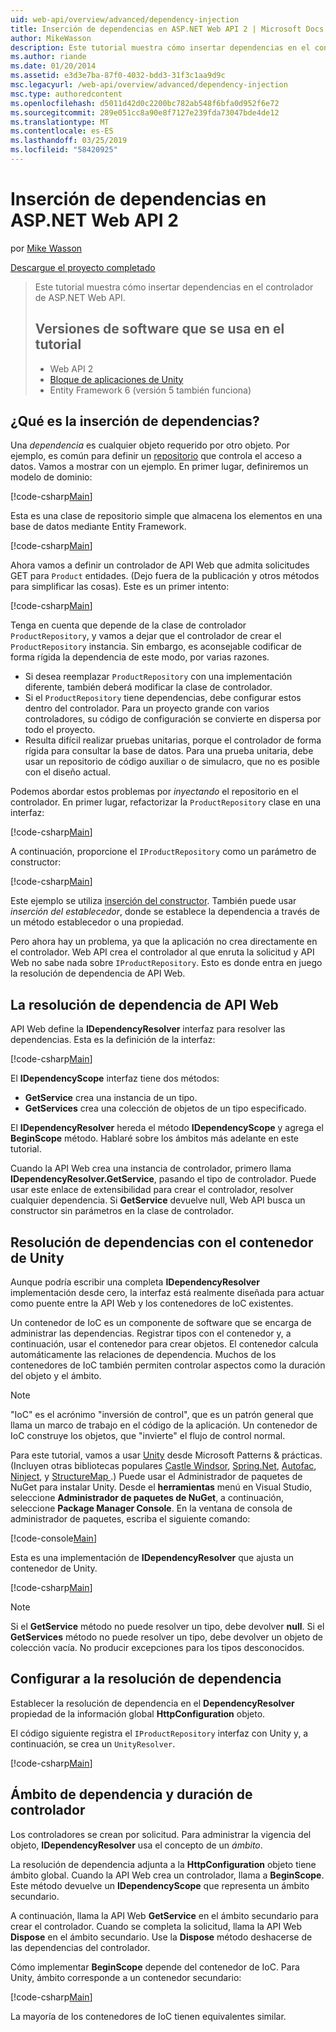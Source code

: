 ```yaml
---
uid: web-api/overview/advanced/dependency-injection
title: Inserción de dependencias en ASP.NET Web API 2 | Microsoft Docs
author: MikeWasson
description: Este tutorial muestra cómo insertar dependencias en el controlador de ASP.NET Web API. Versiones de software que se usa en el bloque de aplicaciones de Web API 2 Unity tutorial...
ms.author: riande
ms.date: 01/20/2014
ms.assetid: e3d3e7ba-87f0-4032-bdd3-31f3c1aa9d9c
msc.legacyurl: /web-api/overview/advanced/dependency-injection
msc.type: authoredcontent
ms.openlocfilehash: d5011d42d0c2200bc782ab548f6bfa0d952f6e72
ms.sourcegitcommit: 289e051cc8a90e8f7127e239fda73047bde4de12
ms.translationtype: MT
ms.contentlocale: es-ES
ms.lasthandoff: 03/25/2019
ms.locfileid: "58420925"
---
```

<a name="dependency-injection-in-aspnet-web-api-2"></a>Inserción de dependencias en ASP.NET Web API 2
====================
por [Mike Wasson](https://github.com/MikeWasson)

[Descargue el proyecto completado](http://code.msdn.microsoft.com/ASP-NET-Web-API-Tutorial-468ee148)

> Este tutorial muestra cómo insertar dependencias en el controlador de ASP.NET Web API.
> 
> ## <a name="software-versions-used-in-the-tutorial"></a>Versiones de software que se usa en el tutorial
> 
> 
> - Web API 2
> - [Bloque de aplicaciones de Unity](https://www.nuget.org/packages/Unity/)
> - Entity Framework 6 (versión 5 también funciona)


## <a name="what-is-dependency-injection"></a>¿Qué es la inserción de dependencias?

Una *dependencia* es cualquier objeto requerido por otro objeto. Por ejemplo, es común para definir un [repositorio](http://martinfowler.com/eaaCatalog/repository.html) que controla el acceso a datos. Vamos a mostrar con un ejemplo. En primer lugar, definiremos un modelo de dominio:

[!code-csharp[Main](dependency-injection/samples/sample1.cs)]

Esta es una clase de repositorio simple que almacena los elementos en una base de datos mediante Entity Framework.

[!code-csharp[Main](dependency-injection/samples/sample2.cs)]

Ahora vamos a definir un controlador de API Web que admita solicitudes GET para `Product` entidades. (Dejo fuera de la publicación y otros métodos para simplificar las cosas). Este es un primer intento:

[!code-csharp[Main](dependency-injection/samples/sample3.cs)]

Tenga en cuenta que depende de la clase de controlador `ProductRepository`, y vamos a dejar que el controlador de crear el `ProductRepository` instancia. Sin embargo, es aconsejable codificar de forma rígida la dependencia de este modo, por varias razones.

- Si desea reemplazar `ProductRepository` con una implementación diferente, también deberá modificar la clase de controlador.
- Si el `ProductRepository` tiene dependencias, debe configurar estos dentro del controlador. Para un proyecto grande con varios controladores, su código de configuración se convierte en dispersa por todo el proyecto.
- Resulta difícil realizar pruebas unitarias, porque el controlador de forma rígida para consultar la base de datos. Para una prueba unitaria, debe usar un repositorio de código auxiliar o de simulacro, que no es posible con el diseño actual.

Podemos abordar estos problemas por *inyectando* el repositorio en el controlador. En primer lugar, refactorizar la `ProductRepository` clase en una interfaz:

[!code-csharp[Main](dependency-injection/samples/sample4.cs)]

A continuación, proporcione el `IProductRepository` como un parámetro de constructor:

[!code-csharp[Main](dependency-injection/samples/sample5.cs)]

Este ejemplo se utiliza [inserción del constructor](http://www.martinfowler.com/articles/injection.html#FormsOfDependencyInjection). También puede usar *inserción del establecedor*, donde se establece la dependencia a través de un método establecedor o una propiedad.

Pero ahora hay un problema, ya que la aplicación no crea directamente en el controlador. Web API crea el controlador al que enruta la solicitud y API Web no sabe nada sobre `IProductRepository`. Esto es donde entra en juego la resolución de dependencia de API Web.

## <a name="the-web-api-dependency-resolver"></a>La resolución de dependencia de API Web

API Web define la **IDependencyResolver** interfaz para resolver las dependencias. Esta es la definición de la interfaz:

[!code-csharp[Main](dependency-injection/samples/sample6.cs)]

El **IDependencyScope** interfaz tiene dos métodos:

- **GetService** crea una instancia de un tipo.
- **GetServices** crea una colección de objetos de un tipo especificado.

El **IDependencyResolver** hereda el método **IDependencyScope** y agrega el **BeginScope** método. Hablaré sobre los ámbitos más adelante en este tutorial.

Cuando la API Web crea una instancia de controlador, primero llama **IDependencyResolver.GetService**, pasando el tipo de controlador. Puede usar este enlace de extensibilidad para crear el controlador, resolver cualquier dependencia. Si **GetService** devuelve null, Web API busca un constructor sin parámetros en la clase de controlador.

## <a name="dependency-resolution-with-the-unity-container"></a>Resolución de dependencias con el contenedor de Unity

Aunque podría escribir una completa **IDependencyResolver** implementación desde cero, la interfaz está realmente diseñada para actuar como puente entre la API Web y los contenedores de IoC existentes.

Un contenedor de IoC es un componente de software que se encarga de administrar las dependencias. Registrar tipos con el contenedor y, a continuación, usar el contenedor para crear objetos. El contenedor calcula automáticamente las relaciones de dependencia. Muchos de los contenedores de IoC también permiten controlar aspectos como la duración del objeto y el ámbito.

> [!NOTE]
> "IoC" es el acrónimo "inversión de control", que es un patrón general que llama un marco de trabajo en el código de la aplicación. Un contenedor de IoC construye los objetos, que "invierte" el flujo de control normal.


Para este tutorial, vamos a usar [Unity](https://msdn.microsoft.com/library/ff647202.aspx) desde Microsoft Patterns &amp; prácticas. (Incluyen otras bibliotecas populares [Castle Windsor](http://www.castleproject.org/), [Spring.Net](http://www.springframework.net/), [Autofac](https://code.google.com/p/autofac/), [Ninject](http://www.ninject.org/), y [StructureMap ](http://structuremap.github.io/documentation/).) Puede usar el Administrador de paquetes de NuGet para instalar Unity. Desde el **herramientas** menú en Visual Studio, seleccione **Administrador de paquetes de NuGet**, a continuación, seleccione **Package Manager Console**. En la ventana de consola de administrador de paquetes, escriba el siguiente comando:

[!code-console[Main](dependency-injection/samples/sample7.cmd)]

Esta es una implementación de **IDependencyResolver** que ajusta un contenedor de Unity.

[!code-csharp[Main](dependency-injection/samples/sample8.cs)]

> [!NOTE]
> Si el **GetService** método no puede resolver un tipo, debe devolver **null**. Si el **GetServices** método no puede resolver un tipo, debe devolver un objeto de colección vacía. No producir excepciones para los tipos desconocidos.


## <a name="configuring-the-dependency-resolver"></a>Configurar a la resolución de dependencia

Establecer la resolución de dependencia en el **DependencyResolver** propiedad de la información global **HttpConfiguration** objeto.

El código siguiente registra el `IProductRepository` interfaz con Unity y, a continuación, se crea un `UnityResolver`.

[!code-csharp[Main](dependency-injection/samples/sample9.cs)]

## <a name="dependency-scope-and-controller-lifetime"></a>Ámbito de dependencia y duración de controlador

Los controladores se crean por solicitud. Para administrar la vigencia del objeto, **IDependencyResolver** usa el concepto de un *ámbito*.

La resolución de dependencia adjunta a la **HttpConfiguration** objeto tiene ámbito global. Cuando la API Web crea un controlador, llama a **BeginScope**. Este método devuelve un **IDependencyScope** que representa un ámbito secundario.

A continuación, llama la API Web **GetService** en el ámbito secundario para crear el controlador. Cuando se completa la solicitud, llama la API Web **Dispose** en el ámbito secundario. Use la **Dispose** método deshacerse de las dependencias del controlador.

Cómo implementar **BeginScope** depende del contenedor de IoC. Para Unity, ámbito corresponde a un contenedor secundario:

[!code-csharp[Main](dependency-injection/samples/sample10.cs)]

La mayoría de los contenedores de IoC tienen equivalentes similar.
